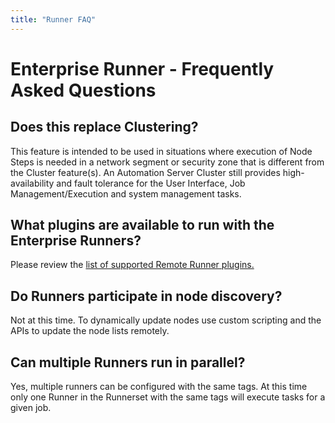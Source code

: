 ```yaml
---
title: "Runner FAQ"
---
```


# Enterprise Runner - Frequently Asked Questions

## Does this replace Clustering?

This feature is intended to be used in situations where execution of Node Steps is needed in a network segment or security zone that is different from the Cluster feature(s). An Automation Server Cluster still provides high-availability and fault tolerance for the User Interface, Job Management/Execution and system management tasks.

## What plugins are available to run with the Enterprise Runners?

Please review the [list of supported Remote Runner plugins.](/administration/runner/runner-remoteplugins.md)

## Do Runners participate in node discovery?

Not at this time. To dynamically update nodes use custom scripting and the APIs to update the node lists remotely.

## Can multiple Runners run in parallel?

Yes, multiple runners can be configured with the same tags. At this time only one Runner in the Runnerset with the same tags will execute tasks for a given job.

